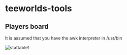 # teeworlds-tools
Players board
-----------------
It is assumed that you have the awk interpreter in /usr/bin

<img src="https://preview.ibb.co/eWgHUw/stattable1.png" alt="stattable1" border="0">
